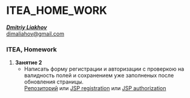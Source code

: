 # ITEA_HOME_WORK
[_**Dmitriy Liakhov**_](https://www.linkedin.com/in/dmitiy-liakhov-82388a183/)<br>
[dimaliahov@gmail.com](mailto:dimaliahov@gmail.com)


<h3>ITEA, Homework</h3>
<ol>
<li><strong>Занятие 2</strong>
    <ul>
        <li>
            <a>Написать форму регистрации и авторизации с проверкою на валидность полей и сохранением уже заполненых после обновления страницы. <br></a>
            <a href="https://github.com/LiakhovDmitriy/home_work_itea_02">Репозиторий</a><a> или </a>
            <a href="https://github.com/LiakhovDmitriy/home_work_itea_02/blob/master/web/registration.jsp">JSP registration<a/><a> или </a>
                <a href="https://github.com/LiakhovDmitriy/home_work_itea_02/blob/master/web/authorization.jsp">JSP authorization<a/>
        </li>
    </ul>
</li>
</ol>
